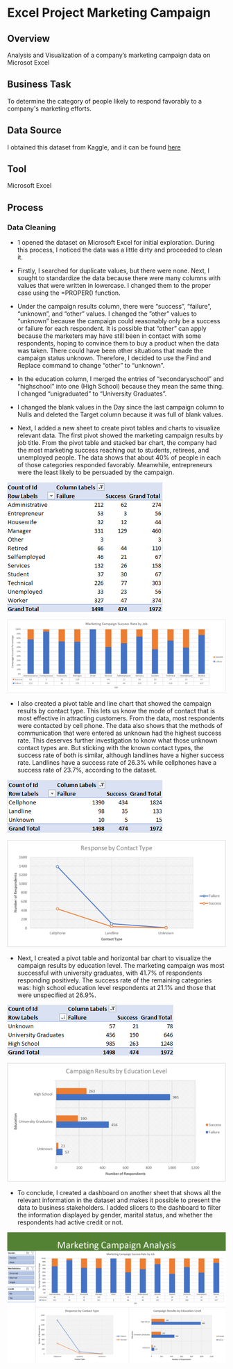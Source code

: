 # Excel Project Marketing Campaign

## Overview

Analysis and Visualization of a company’s marketing campaign data on Microsot Excel

## Business Task

To determine the category of people likely to respond favorably to a company's marketing efforts.

## Data Source

I obtained this dataset from Kaggle, and it can be found [here](https://www.kaggle.com/datasets/khanimar/marketing-campaign-analysis-data?select=test.csv)

## Tool

Microsoft Excel

## Process

### Data Cleaning

* 1 opened the dataset on Microsoft Excel for initial exploration. During this process, I noticed the data was a little dirty and proceeded to clean it.

* Firstly, I searched for duplicate values, but there were none. Next, I sought to standardize the data because there were many columns with values that were written in lowercase. I changed them to the proper case using the =PROPER() function.

* Under the campaign results column, there were “success”, “failure”, “unknown”, and “other” values. I changed the ”other” values to “unknown” because the campaign could reasonably only be a success or failure for each respondent. It is possible that “other” can apply because the marketers may have still been in contact with some respondents, hoping to convince them to buy a product when the data was taken. There could have been other situations that made the campaign status unknown. Therefore, I decided to use the Find and Replace command to change “other” to “unknown”.

* In the education column, I merged the entries of “secondaryschool” and “highschool” into one (High School) because they mean the same thing. I changed “unigraduated” to “University Graduates”.

* I changed the blank values in the Day since the last campaign column to Nulls and deleted the Target column because it was full of blank values.

* Next, I added a new sheet to create pivot tables and charts to visualize relevant data. The first pivot showed the marketing campaign results by job title. From the pivot table and stacked bar chart, the company had the most marketing success reaching out to students, retirees, and unemployed people. The data shows that about 40% of people in each of those categories responded favorably.  Meanwhile, entrepreneurs were the least likely to be persuaded by the campaign.

![image alt](https://github.com/jefferyokpala/Excel-Project-Marketing-Campaign/blob/main/images/image7.png?raw=true)

![image alt](https://github.com/jefferyokpala/Excel-Project-Marketing-Campaign/blob/main/images/image5.png?raw=true)

* I also created a pivot table and line chart that showed the campaign results by contact type. This lets us know the mode of contact that is most effective in attracting customers. From the data, most respondents were contacted by cell phone. The data also shows that the methods of communication that were entered as unknown had the highest success rate. This deserves further investigation to know what those unknown contact types are. But sticking with the known contact types, the success rate of both is similar, although landlines have a higher success rate. Landlines have a success rate of 26.3% while cellphones have a success rate of 23.7%, according to the dataset.

![image alt](https://github.com/jefferyokpala/Excel-Project-Marketing-Campaign/blob/main/images/image3.png?raw=true)

![image alt](https://github.com/jefferyokpala/Excel-Project-Marketing-Campaign/blob/main/images/image6.png?raw=true)

* Next, I created a pivot table and horizontal bar chart to visualize the campaign results by education level. The marketing campaign was most successful with university graduates, with 41.7% of respondents responding positively. The success rate of the remaining categories was: high school education level respondents at 21.1% and those that were unspecified at 26.9%.

![image alt](https://github.com/jefferyokpala/Excel-Project-Marketing-Campaign/blob/main/images/image2.png?raw=true)

![image alt](https://github.com/jefferyokpala/Excel-Project-Marketing-Campaign/blob/main/images/image4.png?raw=true)

* To conclude, I created a dashboard on another sheet that shows all the relevant information in the dataset and makes it possible to present the data to business stakeholders. I added slicers to the dashboard to filter the information displayed by gender, marital status, and whether the respondents had active credit or not.

![image alt](https://github.com/jefferyokpala/Excel-Project-Marketing-Campaign/blob/main/images/image1.png?raw=true)


